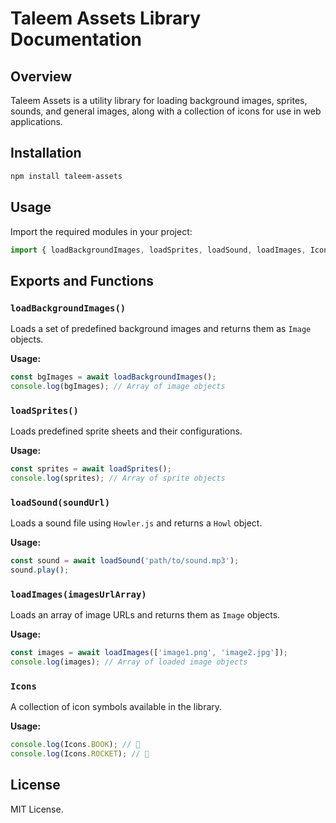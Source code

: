 
# Taleem Assets Library Documentation

## Overview
Taleem Assets is a utility library for loading background images, sprites, sounds, and general images, along with a collection of icons for use in web applications.

## Installation
```sh
npm install taleem-assets
```

## Usage
Import the required modules in your project:

```javascript
import { loadBackgroundImages, loadSprites, loadSound, loadImages, Icons } from 'taleem-assets';
```

## Exports and Functions

### `loadBackgroundImages()`
Loads a set of predefined background images and returns them as `Image` objects.

**Usage:**
```javascript
const bgImages = await loadBackgroundImages();
console.log(bgImages); // Array of image objects
```

### `loadSprites()`
Loads predefined sprite sheets and their configurations.

**Usage:**
```javascript
const sprites = await loadSprites();
console.log(sprites); // Array of sprite objects
```

### `loadSound(soundUrl)`
Loads a sound file using `Howler.js` and returns a `Howl` object.

**Usage:**
```javascript
const sound = await loadSound('path/to/sound.mp3');
sound.play();
```

### `loadImages(imagesUrlArray)`
Loads an array of image URLs and returns them as `Image` objects.

**Usage:**
```javascript
const images = await loadImages(['image1.png', 'image2.jpg']);
console.log(images); // Array of loaded image objects
```

### `Icons`
A collection of icon symbols available in the library.

**Usage:**
```javascript
console.log(Icons.BOOK); // 📘
console.log(Icons.ROCKET); // 🚀
```

## License
MIT License.


